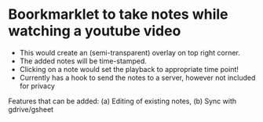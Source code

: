 <h1> Boorkmarklet to take notes while watching a youtube video</h1>
<ul>
  <li>This would create an (semi-transparent) overlay on top right corner.</li>
  <li>The added notes will be time-stamped.</li>
  <li>Clicking on a note would set the playback to appropriate time point!</li>
  <li>Currently has a hook to send the notes to a server, however not included for privacy</li>
</ul>

Features that can be added: (a) Editing of existing notes, (b) Sync with gdrive/gsheet
